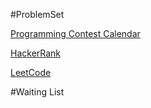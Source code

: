 #ProblemSet

[Programming Contest Calendar](https://www.hackerrank.com/calendar)

[HackerRank](https://www.hackerrank.com)

[LeetCode](https://leetcode.com/)

#Waiting List
